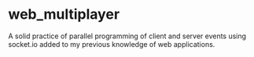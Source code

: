 # web_multiplayer
A solid practice  of parallel programming of client and server events using socket.io added to my previous knowledge of web applications.
